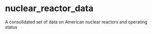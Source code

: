 # nuclear_reactor_data
A consolidated set of data on American nuclear reactors and operating status
